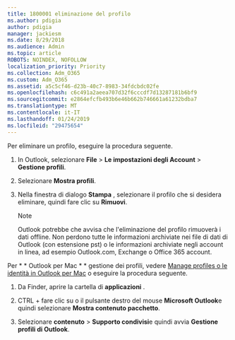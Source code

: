 ```yaml
---
title: 1800001 eliminazione del profilo
ms.author: pdigia
author: pdigia
manager: jackiesm
ms.date: 8/29/2018
ms.audience: Admin
ms.topic: article
ROBOTS: NOINDEX, NOFOLLOW
localization_priority: Priority
ms.collection: Adm_O365
ms.custom: Adm_O365
ms.assetid: a5c5cf46-d23b-40c7-8983-34fdcbdc02fe
ms.openlocfilehash: c6c491a2aeea707d32f6cccdf7d13287181b6bf9
ms.sourcegitcommit: e2864efcfb493b6e46b662b746661a61232bdba7
ms.translationtype: MT
ms.contentlocale: it-IT
ms.lasthandoff: 01/24/2019
ms.locfileid: "29475654"
---
```

Per eliminare un profilo, eseguire la procedura seguente.
  
1. In Outlook, selezionare **File** \> **Le impostazioni degli Account** \> **Gestione profili**.
    
2. Selezionare **Mostra profili**.
    
3. Nella finestra di dialogo **Stampa** , selezionare il profilo che si desidera eliminare, quindi fare clic su **Rimuovi**.
    
    > [!NOTE]
    > Outlook potrebbe che avvisa che l'eliminazione del profilo rimuoverà i dati offline. Non perdono tutte le informazioni archiviate nei file di dati di Outlook (con estensione pst) o le informazioni archiviate negli account in linea, ad esempio Outlook.com, Exchange o Office 365 account. 
  
Per * * Outlook per Mac * * gestione dei profili, vedere [Manage profiles o le identità in Outlook per Mac](https://support.office.com/article/fed2a955-74df-4a24-bef6-78a426958c4c.aspx) o eseguire la procedura seguente. 
  
1. Da Finder, aprire la cartella di **applicazioni** . 
    
2. CTRL + fare clic su o il pulsante destro del mouse **Microsoft Outlook**e quindi selezionare **Mostra contenuto pacchetto**.
    
3. Selezionare **contenuto** \> **Supporto condivisi**e quindi avvia **Gestione profili di Outlook**.
    

